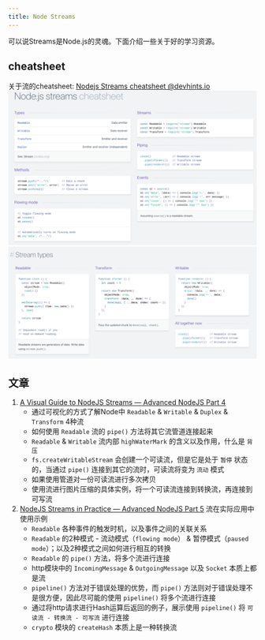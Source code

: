 ```yaml
---
title: Node Streams
---
```

可以说Streams是Node.js的灵魂。下面介绍一些关于好的学习资源。

## cheatsheet
关于流的cheatsheet: [Nodejs Streams cheatsheet @devhints.io](https://devhints.io/nodejs-stream)
![Stream Cheatsheet1](./imgs/stream-cheatsheet-1.png)
![Stream Cheatsheet2](./imgs/stream-cheatsheet-2.png)


## 文章
1. [A Visual Guide to NodeJS Streams — Advanced NodeJS Part 4](./stream-visulization)
   - 通过可视化的方式了解Node中 `Readable` & `Writable` & `Duplex` & `Transform` 4种流
   - 如何使用 `Readable` 流的 `pipe()` 方法将其它流管道连接起来
   - `Readable` & `Writable` 流内部 `highWaterMark` 的含义以及作用，什么是 `背压`
   - `fs.createWritableStream` 会创建一个可读流，但是它是处于 `暂停` 状态的，当通过 `pipe()` 连接到其它的流时，可读流将变为 `流动` 模式
   - 如果使用管道对一份可读流进行多次拷贝
   - 使用流进行图片压缩的具体实例，将一个可读流连接到转换流，再连接到可写流
2. [NodeJS Streams in Practice — Advanced NodeJS Part 5](./stream-in-practice) 流在实际应用中使用示例
   - `Readable` 各种事件的触发时机，以及事件之间的关联关系
   - `Readable` 的2种模式 - 流动模式（`flowing mode`） & 暂停模式（`paused mode`）；以及2种模式之间如何进行相互的转换
   - `Readable` 的 `pipe()` 方法，将多个流进行连接
   - http模块中的 `IncomingMessage` & `OutgoingMessage` 以及 `Socket` 本质上都是流
   - `pipeline()` 方法对于错误处理的优势，而 `pipe()` 方法则对于错误处理不是很方便，因此尽可能的使用 `pipeline()` 将多个流进行连接
   - 通过将http请求进行Hash运算后返回的例子，展示使用 `pipeline()` 将 `可读流 - 转换流 - 可写流` 进行连接
   - `crypto` 模块的 `createHash` 本质上是一种转换流
